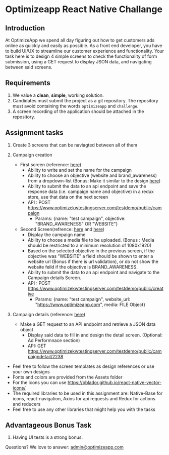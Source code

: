 # Optimizeapp React Native Challange

## Introduction

At OptimizeApp we spend all day figuring out how to get customers ads online as quickly and easily as possible. As a front end developer, you have to build UI/UX to streamline our customer experience and functionality. Your task here is to design 4 simple screens to check the functionality of form submission, using a GET request to display JSON data, and navigating between said screens.

## Requirements

1. We value a **clean**, **simple**, working solution.
2. Candidates must submit the project as a git repository. The repository must avoid containing the words `optimizeapp` and `challenge`.
3. A screen recording of the application should be attached in the repository.

## Assignment tasks

1. Create 3 screens that can be naviagted between all of them
2. Campaign creation

   - First screen (reference: [here](https://github.com/optimizeq8/OptimizeappFrontEndChallenge/blob/main/Screen%20Templates/Campaign%20Creation%201.png))
     - Ability to write and set the name for the campaign
     - Ability to choose an objective (website and brand_awareness) from a dropdown-list (Bonus: Make it similar to the design [here](https://github.com/optimizeq8/OptimizeappFrontEndChallenge/blob/main/Screen%20Templates/Campaign%20Creation%201%20objectives.png))
     - Ability to submit the data to an api endpoint and save the response data (i.e. campaign name and objective) in a redux store, use that data on the next screen 
     - API : POST https://www.optimizekwtestingserver.com/testdemo/public/campaign 
       - Params: {name: "test campaign", objective: "BRAND_AWARENESS" OR "WEBSITE"} 
   - Second Screen(refrence: [here](https://github.com/optimizeq8/OptimizeappFrontEndChallenge/blob/main/Screen%20Templates/Campaign%20Creation%202.png) and [here](https://github.com/optimizeq8/OptimizeappFrontEndChallenge/blob/main/Screen%20Templates/Campaign%20Creation%202%20with%20media.png))
     - Display the campaign name
     - Ability to choose a media file to be uploaded. (Bonus : Media should be restricted to a minimum resolution of 1080x1920)
     - Based on the selected objective in the previous screen, if the objective was "WEBSITE" a field should be shown to enter a website url (Bonus if there is url validation), or do not show the website feild if the objective is BRAND_AWARENESS.
     - Ability to submit the data to an api endpoint and navigate to the Campaign details Screen.
     - API : POST https://www.optimizekwtestingserver.com/testdemo/public/creative 
       - Params: {name: "test campaign", website_url: "https://www.optimizeapp.com", media: FILE Object}
     
3. Campaign details (reference: [here](https://github.com/optimizeq8/OptimizeappFrontEndChallenge/blob/main/Screen%20Templates/Campaign%20Detail%20Screen.png))
   - Make a GET request to an API endpoint and retrieve a JSON data object
     - Display said data to fill in and design the detail screen. (Optional: Ad Performnace section)
     - API: GET https://www.optimizekwtestingserver.com/testdemo/public/campaigndetail/2238
- Feel free to follow the screen templates as design references or use your own designs
- Fonts and colors are provided from the Assets folder
- For the icons you can use https://oblador.github.io/react-native-vector-icons/
- The required libraries to be used in this assignment are: Native-Base for icons, react-navigation, Axios for api requests and Redux for actions and reducers
- Feel free to use any other libraries that might help you with the tasks

## Advantageous Bonus Task

1. Having UI tests is a strong bonus.

Questions? We love to answer: admin@optimizeapp.com
